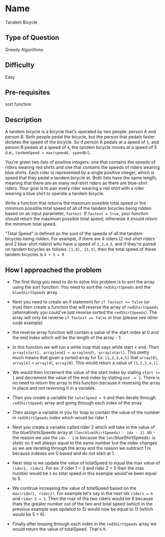 # Name 

Tandem Bicycle

## Type of Question

Greedy Algorithms

## Difficulty

Easy

## Pre-requisites
sort function 


## Description

A tandem bicycle is a bicycle that's operated by two people: person A and person B. Both people pedal the bicycle, but the person that pedals faster dictates the speed of the bicycle. So if person A pedals at a speed of `5`, and person B pedals at a speed of `4`, the tandem bicycle moves at a speed of 5 (i.e., `tandemSpeed = max(speedA, speedB)`).

You're given two lists of positive integers: one that contains the speeds of riders wearing red shirts and one that contains the speeds of riders wearing blue shirts. Each rider is represented by a single positive integer, which is speed that they pedal a tandem bicycle at. Both lists have the same length, meaning that there are as many red-shirt riders as there are blue-shirt riders. Your goal is to pair every rider wearing a red shirt with a rider wearing a blue shirt to operate a tandem bicycle. 

Write a function that returns the maximum possible total speed or the minimum possible total speed of all of the tandem bicycles being ridden based on an input parameter, `fastest`. If `fastest = true`, your function should return the maximum possible total speed; otherwise it should return the minimum total speed. 

"Total Speed" is defined as the sum of the speeds of all the tandem bicycles being ridden. For example, if there are 4 riders (2 red-shirt riders and 2 blue-shirt riders) who have a speed of `1,3,4,5`, and if they're paired on tandem bicycles as follows: `[1,4], [5,3]`, then the total speed of these tandem bicycles is `4 + 5 = 9`

## How I approached the problem

* The first thing you need to do to solve this problem is to sort the array using the sort function. You need to sort the `redShirtSpeeds` and the `blueShirtSpeeds` array.

* Next you need to create an if statement for `if fastest == false` (or true) then create a function that will reverse the array of `redShirtSpeeds` (alternatively you could've just reverse sorted the `redShirtSpeeds`). The array will only be reverse `if fastest == false` or true (please see other code example)

* the reverse array function will contain a value of the start index at 0 and the end index which will be the length of the array - 1:
 
 * In this function we will run a while loop that says while start < end. Then `array[start], array[end] = array[end], array[start]`.
 This pretty much means that given a sorted array for Ex: `[1,2,3,4,5]` that `array[0]`, `array[4]` = `array[4]`, `array[0]`. This would return a value of `[5,2,3,4,1]`.

 * We would then increment the value of the start index by stating `start += 1` and decrement the value of the end index by stating `end -= 1`. There is no need to return the array in this function because it reversing the array in place and not reversing it in a variable. 

* Then you create a variable for `totalSpeed = 0` and then iterate through `redShirtSpeeds` array and going through each index of the array

* Then assign a variable in you for loop to contain the value of the number in `redShirtSpeeds` index which would be rider 1

* Next you create a variable called rider 2 which will take in the value of the blueShirtsSpeeds array at `[len(blueShirtSpeeds) - idx - 1]`. 
sb - the reason we use the `idx - 1` is because the `len(`blueShirtSpeeds`)` is static so it will always equal to the same number but the index changes as we are iterating through the array and the reason we subtract 1 is because indexes are 0 based and do not start at 1.

* Next step is we update the value of totalSpeed to equal the max value of `rider1, rider2`. For ex: if rider 1 = 3 and rider 2 = 5 then the max number would be `5` so total speed in this example would've been equal to 5.

* We continue increasing the value of totalSpeed based on the `max(rider1, rider2)`. For example let's say in the next idx `rider1 = 6` and `rider 2 = 3`. Then the max of the two riders would be 6 because thats the greater number out of the two and total speed (which in the previous example was updated to 5) would now be equal to 11 (which would be 5 + 6).

* Finally after looping through each index in the `redShirtSpeeds` array we would return the value of totalSpeed. That's it. 


